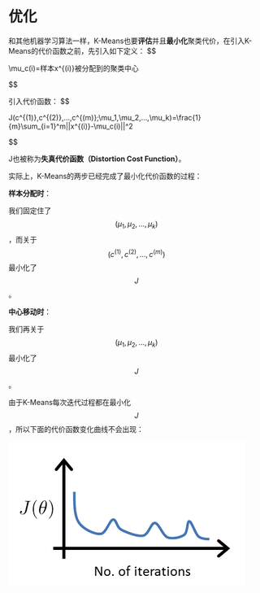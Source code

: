 # 优化

和其他机器学习算法一样，K-Means也要**评估**并且**最小化**聚类代价，在引入K-Means的代价函数之前，先引入如下定义：
$$

\mu_c(i)=样本x^{(i)}被分配到的聚类中心

$$

引入代价函数：
$$

J(c^{(1)},c^{(2)},...,c^{(m)};\mu_1,\mu_2,...,\mu_k)=\frac{1}{m}\sum_{i=1}^m||x^{(i)}-\mu_c(i)||^2

$$

J也被称为**失真代价函数（Distortion Cost Function）**。

实际上，K-Means的两步已经完成了最小化代价函数的过程：

**样本分配时**：

我们固定住了$$(\mu_1,\mu_2,...,\mu_k)$$，而关于$$(c^{(1)},c^{(2)},...,c^{(m)})$$最小化了$$J$$。

**中心移动时**：

我们再关于$$(\mu_1,\mu_2,...,\mu_k)$$最小化了$$J$$。

由于K-Means每次迭代过程都在最小化$$J$$，所以下面的代价函数变化曲线不会出现：

![代价函数曲线](../attachments/代价函数曲线.png)